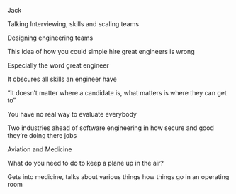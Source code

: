Jack

Talking Interviewing, skills and scaling teams

Designing engineering teams

This idea of how you could simple hire great engineers is wrong

Especially the word great engineer

It obscures all skills an engineer have

“It doesn’t matter where a candidate is, what matters is where they can get to”

You have no real way to evaluate everybody

Two industries ahead of software engineering in how secure and good they’re doing there jobs

Aviation and Medicine

What do you need to do to keep a plane up in the air?

Gets into medicine, talks about various things how things go in an operating room
